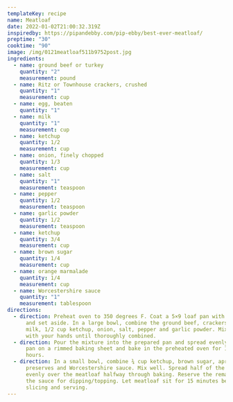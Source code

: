 ```yaml
---
templateKey: recipe
name: Meatloaf
date: 2022-01-02T21:00:32.319Z
inspiredby: https://pipandebby.com/pip-ebby/best-ever-meatloaf/
preptime: "30"
cooktime: "90"
image: /img/0121meatloaf511b9752post.jpg
ingredients:
  - name: ground beef or turkey
    quantity: "2"
    measurement: pound
  - name: Ritz or Townhouse crackers, crushed
    quantity: "1"
    measurement: cup
  - name: egg, beaten
    quantity: "1"
  - name: milk
    quantity: "1"
    measurement: cup
  - name: ketchup
    quantity: 1/2
    measurement: cup
  - name: onion, finely chopped
    quantity: 1/3
    measurement: cup
  - name: salt
    quantity: "1"
    measurement: teaspoon
  - name: pepper
    quantity: 1/2
    measurement: teaspoon
  - name: garlic powder
    quantity: 1/2
    measurement: teaspoon
  - name: ketchup
    quantity: 3/4
    measurement: cup
  - name: brown sugar
    quantity: 1/4
    measurement: cup
  - name: orange marmalade
    quantity: 1/4
    measurement: cup
  - name: Worcestershire sauce
    quantity: "1"
    measurement: tablespoon
directions:
  - direction: Preheat oven to 350 degrees F. Coat a 5×9 loaf pan with cooking spray
      and set aside. In a large bowl, combine the ground beef, crackers, egg,
      milk, 1/2 cup ketchup, onion, salt, pepper and garlic powder. Mix together
      with your hands until thoroughly combined.
  - direction: Pour the mixture into the prepared pan and spread evenly. Place the
      pan on a rimmed baking sheet and bake in the preheated oven for 1 1/2
      hours.
  - direction: In a small bowl, combine ¾ cup ketchup, brown sugar, apricot
      preserves and Worcestershire sauce. Mix well. Spread half of the mixture
      evenly over the meatloaf halfway through baking. Reserve the remainder of
      the sauce for dipping/topping. Let meatloaf sit for 15 minutes before
      slicing and serving.
---
```

